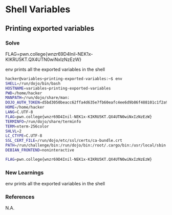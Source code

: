 # Shell Variables

## Printing exported variables


### Solve
FLAG=pwn.college{wnzr69D4Inil-NEK1x-KIKRU5KT.QX4UTN0wiNxIzNzEzW}

env prints all the exported variables	in the shell

```bash
hacker@variables~printing-exported-variables:~$ env
SHELL=/run/dojo/bin/bash
HOSTNAME=variables~printing-exported-variables
PWD=/home/hacker
MANPATH=/run/dojo/share/man:
DOJO_AUTH_TOKEN=d5bd3050beacc62ffa4d635e7fb60eafc4ee6d9b86f488101c1f2a95f32d83d5
HOME=/home/hacker
LANG=C.UTF-8
FLAG=pwn.college{wnzr69D4Inil-NEK1x-KIKRU5KT.QX4UTN0wiNxIzNzEzW}
TERMINFO=/run/dojo/share/terminfo
TERM=xterm-256color
SHLVL=2
LC_CTYPE=C.UTF-8
SSL_CERT_FILE=/run/dojo/etc/ssl/certs/ca-bundle.crt
PATH=/run/challenge/bin:/run/dojo/bin:/root/.cargo/bin:/usr/local/sbin:/usr/local/bin:/usr/sbin:/usr/bin:/sbin:/bin
DEBIAN_FRONTEND=noninteractive

FLAG=pwn.college{wnzr69D4Inil-NEK1x-KIKRU5KT.QX4UTN0wiNxIzNzEzW}

```

### New Learnings
env prints all the exported variables	in the shell

### References 
N.A.
